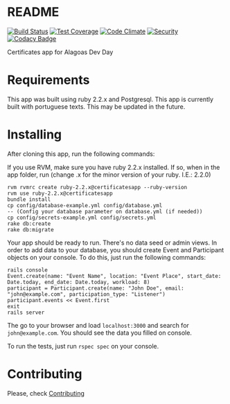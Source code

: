 # README

[![Build Status](https://travis-ci.org/alagoasdevday/certificates.svg?branch=master)](https://travis-ci.org/alagoasdevday/certificates)
[![Test Coverage](https://codeclimate.com/github/alagoasdevday/certificates/badges/coverage.svg)](https://codeclimate.com/github/alagoasdevday/certificates/coverage)
[![Code Climate](https://codeclimate.com/github/alagoasdevday/certificates/badges/gpa.svg)](https://codeclimate.com/github/alagoasdevday/certificates)
[![Security](https://hakiri.io/github/alagoasdevday/certificates/master.svg)](https://hakiri.io/github/alagoasdevday/certificates/master)
[![Codacy Badge](https://api.codacy.com/project/badge/Grade/e998c32fd45a4c70bd8f3068ecfd137b)](https://www.codacy.com/app/gmmcal/certificates?utm_source=github.com&amp;utm_medium=referral&amp;utm_content=alagoasdevday/certificates&amp;utm_campaign=Badge_Grade)

Certificates app for Alagoas Dev Day

# Requirements

This app was built using ruby 2.2.x and Postgresql. This app is currently built with portuguese texts. This may be updated in the future.

# Installing

After cloning this app, run the following commands:

If you use RVM, make sure you have ruby 2.2.x installed. If so, when in the app folder, run (change .x for the minor version of your ruby. I.E.: 2.2.0)

```
rvm rvmrc create ruby-2.2.x@certificatesapp --ruby-version
rvm use ruby-2.2.x@certificatesapp
bundle install
cp config/database-example.yml config/database.yml
-- (Config your database parameter on database.yml (if needed))
cp config/secrets-example.yml config/secrets.yml
rake db:create
rake db:migrate
```

Your app should be ready to run. There's no data seed or admin views. In order to add data to your database, you should create Event and Participant objects on your console. To do this, just run the following commands:


```
rails console
Event.create(name: "Event Name", location: "Event Place", start_date: Date.today, end_date: Date.today, workload: 8)
participant = Participant.create(name: "John Doe", email: "john@example.com", participation_type: "Listener")
participant.events << Event.first
exit
rails server
```

The go to your browser and load ```localhost:3000``` and search for ```john@example.com```. You should see the data you filled on console.

To run the tests, just run ```rspec spec``` on your console.

# Contributing

Please, check [Contributing](https://github.com/alagoasdevday/certificates/blob/master/CONTRIBUTING.md)
